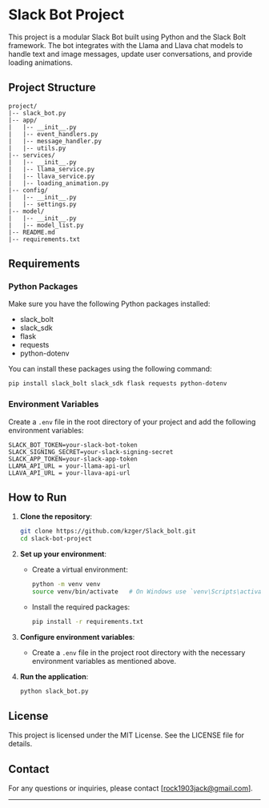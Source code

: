 # Slack Bot Project

This project is a modular Slack Bot built using Python and the Slack Bolt framework. The bot integrates with the Llama and Llava chat models to handle text and image messages, update user conversations, and provide loading animations.

## Project Structure

```
project/
|-- slack_bot.py
|-- app/
|   |-- __init__.py
|   |-- event_handlers.py
|   |-- message_handler.py
|   |-- utils.py
|-- services/
|   |-- __init__.py
|   |-- llama_service.py
|   |-- llava_service.py
|   |-- loading_animation.py
|-- config/
|   |-- __init__.py
|   |-- settings.py
|-- model/
|   |-- __init__.py
|   |-- model_list.py
|-- README.md
|-- requirements.txt
```

## Requirements

### Python Packages

Make sure you have the following Python packages installed:

- slack_bolt
- slack_sdk
- flask
- requests
- python-dotenv

You can install these packages using the following command:

```bash
pip install slack_bolt slack_sdk flask requests python-dotenv 
```

### Environment Variables

Create a `.env` file in the root directory of your project and add the following environment variables:

```
SLACK_BOT_TOKEN=your-slack-bot-token
SLACK_SIGNING_SECRET=your-slack-signing-secret
SLACK_APP_TOKEN=your-slack-app-token 
LLAMA_API_URL = your-llama-api-url
LLAVA_API_URL = your-llava-api-url
```

## How to Run

1. **Clone the repository**:
    ```bash
    git clone https://github.com/kzger/Slack_bolt.git
    cd slack-bot-project
    ```

2. **Set up your environment**:
    - Create a virtual environment:
      ```bash
      python -m venv venv
      source venv/bin/activate   # On Windows use `venv\Scripts\activate`
      ```
    - Install the required packages:
      ```bash
      pip install -r requirements.txt
      ```

3. **Configure environment variables**:
    - Create a `.env` file in the project root directory with the necessary environment variables as mentioned above.

4. **Run the application**:
    ```bash
    python slack_bot.py
    ```


## License

This project is licensed under the MIT License. See the LICENSE file for details.

## Contact

For any questions or inquiries, please contact [rock1903jack@gmail.com].

---
